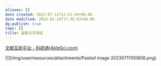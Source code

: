 ```yaml
---
aliases: []
date created: 2023-07-11T12:51:59+08:00
date modified: 2024-01-14T17:35:03+08:00
dg-publish: true
tags: []
title: 盗版论文网站
---
```


[文献互助平台 - 科研通(AbleSci.com)](https://www.ablesci.com/)

![](/img/user/resources/attachments/Pasted image 20230711100806.png)